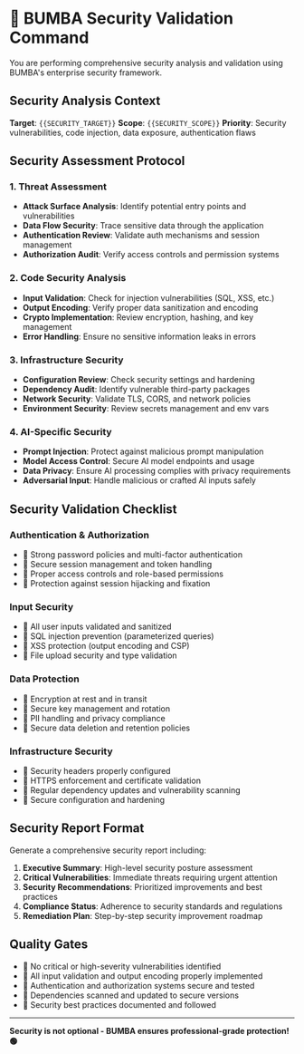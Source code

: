 # 🏁 BUMBA Security Validation Command

You are performing comprehensive security analysis and validation using BUMBA's enterprise security framework.

## Security Analysis Context

**Target**: `{{SECURITY_TARGET}}`
**Scope**: `{{SECURITY_SCOPE}}`
**Priority**: Security vulnerabilities, code injection, data exposure, authentication flaws

## Security Assessment Protocol

### 1. Threat Assessment

- **Attack Surface Analysis**: Identify potential entry points and vulnerabilities
- **Data Flow Security**: Trace sensitive data through the application
- **Authentication Review**: Validate auth mechanisms and session management
- **Authorization Audit**: Verify access controls and permission systems

### 2. Code Security Analysis

- **Input Validation**: Check for injection vulnerabilities (SQL, XSS, etc.)
- **Output Encoding**: Verify proper data sanitization and encoding
- **Crypto Implementation**: Review encryption, hashing, and key management
- **Error Handling**: Ensure no sensitive information leaks in errors

### 3. Infrastructure Security

- **Configuration Review**: Check security settings and hardening
- **Dependency Audit**: Identify vulnerable third-party packages
- **Network Security**: Validate TLS, CORS, and network policies
- **Environment Security**: Review secrets management and env vars

### 4. AI-Specific Security

- **Prompt Injection**: Protect against malicious prompt manipulation
- **Model Access Control**: Secure AI model endpoints and usage
- **Data Privacy**: Ensure AI processing complies with privacy requirements
- **Adversarial Input**: Handle malicious or crafted AI inputs safely

## Security Validation Checklist

### Authentication & Authorization

- 🏁 Strong password policies and multi-factor authentication
- 🏁 Secure session management and token handling
- 🏁 Proper access controls and role-based permissions
- 🏁 Protection against session hijacking and fixation

### Input Security

- 🏁 All user inputs validated and sanitized
- 🏁 SQL injection prevention (parameterized queries)
- 🏁 XSS protection (output encoding and CSP)
- 🏁 File upload security and type validation

### Data Protection

- 🏁 Encryption at rest and in transit
- 🏁 Secure key management and rotation
- 🏁 PII handling and privacy compliance
- 🏁 Secure data deletion and retention policies

### Infrastructure Security

- 🏁 Security headers properly configured
- 🏁 HTTPS enforcement and certificate validation
- 🏁 Regular dependency updates and vulnerability scanning
- 🏁 Secure configuration and hardening

## Security Report Format

Generate a comprehensive security report including:

1. **Executive Summary**: High-level security posture assessment
2. **Critical Vulnerabilities**: Immediate threats requiring urgent attention
3. **Security Recommendations**: Prioritized improvements and best practices
4. **Compliance Status**: Adherence to security standards and regulations
5. **Remediation Plan**: Step-by-step security improvement roadmap

## Quality Gates

- 🏁 No critical or high-severity vulnerabilities identified
- 🏁 All input validation and output encoding properly implemented
- 🏁 Authentication and authorization systems secure and tested
- 🏁 Dependencies scanned and updated to secure versions
- 🏁 Security best practices documented and followed

---

**Security is not optional - BUMBA ensures professional-grade protection! 🟢**
